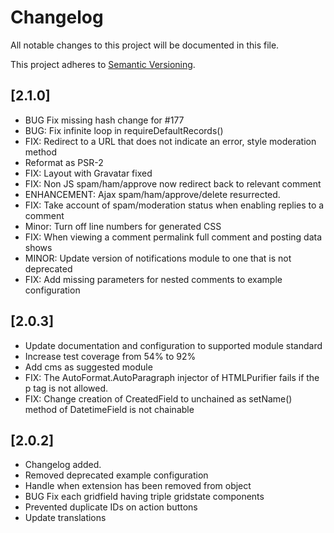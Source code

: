 # Changelog

All notable changes to this project will be documented in this file.

This project adheres to [Semantic Versioning](http://semver.org/).

## [2.1.0]

* BUG Fix missing hash change for #177
* BUG: Fix infinite loop in requireDefaultRecords()
* FIX: Redirect to a URL that does not indicate an error, style moderation method
* Reformat as PSR-2
* FIX: Layout with Gravatar fixed
* FIX: Non JS spam/ham/approve now redirect back to relevant comment
* ENHANCEMENT: Ajax spam/ham/approve/delete resurrected.
* FIX: Take account of spam/moderation status when enabling replies to a comment
* Minor: Turn off line numbers for generated CSS
* FIX: When viewing a comment permalink full comment and posting data shows
* MINOR: Update version of notifications module to one that is not deprecated
* FIX: Add missing parameters for nested comments to example configuration

## [2.0.3]

* Update documentation and configuration to supported module standard
* Increase test coverage from 54% to 92%
* Add cms as suggested module
* FIX: The AutoFormat.AutoParagraph injector of HTMLPurifier fails if the p tag is not allowed.
* FIX: Change creation of CreatedField to unchained as setName() method of DatetimeField is not chainable

## [2.0.2]

* Changelog added.
* Removed deprecated example configuration
* Handle when extension has been removed from object
* BUG Fix each gridfield having triple gridstate components
* Prevented duplicate IDs on action buttons
* Update translations
